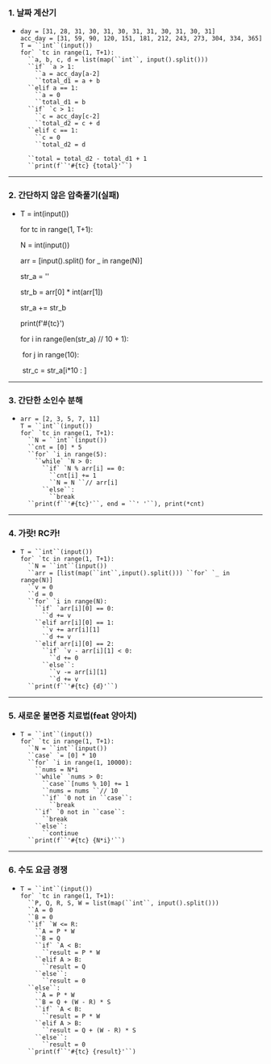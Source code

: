 ### 1. 날짜 계산기

+ ```
  day = [31, 28, 31, 30, 31, 30, 31, 31, 30, 31, 30, 31]
  acc_day = [31, 59, 90, 120, 151, 181, 212, 243, 273, 304, 334, 365]
  T = ``int``(input())
  for` `tc in range(1, T+1):
    ``a, b, c, d = list(map(``int``, input().split()))
    ``if` `a > 1:
      ``a = acc_day[a-2]
      ``total_d1 = a + b
    ``elif a == 1: 
      ``a = 0
      ``total_d1 = b
    ``if` `c > 1:
      ``c = acc_day[c-2]
      ``total_d2 = c + d
    ``elif c == 1:
      ``c = 0
      ``total_d2 = d
  ```

   

  ```
    ``total = total_d2 - total_d1 + 1
    ``print(f``'#{tc} {total}'``)
  ```

---

### 2. 간단하지 않은 압축풀기(실패)

+ T = int(input())

  for tc in range(1, T+1):

    N = int(input())

    arr = [input().split() for _ in range(N)]

    str_a = ''

    str_b = arr[0] * int(arr[1])

    str_a += str_b

    print(f'#{tc}')

    for i in range(len(str_a) // 10 + 1):

  ​    for j in range(10):

  ​      str_c = str_a[i*10 : ]

---

### 3. 간단한 소인수 분해

+ ```
  arr = [2, 3, 5, 7, 11]
  T = ``int``(input())
  for` `tc in range(1, T+1):
    ``N = ``int``(input())
    ``cnt = [0] * 5
    ``for` `i in range(5):
      ``while` `N > 0:
        ``if` `N % arr[i] == 0:
          ``cnt[i] += 1
          ``N = N ``// arr[i]
        ``else``:
          ``break
    ``print(f``'#{tc}'``, end = ``' '``), print(*cnt)
  ```

---

### 4. 가랏! RC카!

+ ```
  T = ``int``(input())
  for` `tc in range(1, T+1):
    ``N = ``int``(input())
    ``arr = [list(map(``int``,input().split())) ``for` `_ in range(N)]
    ``v = 0
    ``d = 0
    ``for` `i in range(N):
      ``if` `arr[i][0] == 0:
        ``d += v
      ``elif arr[i][0] == 1:
        ``v += arr[i][1]
        ``d += v
      ``elif arr[i][0] == 2:
        ``if` `v - arr[i][1] < 0:
          ``d += 0
        ``else``:
          ``v -= arr[i][1]
          ``d += v
    ``print(f``'#{tc} {d}'``)
  ```

---

### 5. 새로운 불면증 치료법(feat 양아치)

+ ```
  T = ``int``(input())
  for` `tc in range(1, T+1):
    ``N = ``int``(input())
    ``case` `= [0] * 10
    ``for` `i in range(1, 10000):
      ``nums = N*i
      ``while` `nums > 0:
        ``case``[nums % 10] += 1
        ``nums = nums ``// 10
        ``if` `0 not in ``case``:
          ``break
      ``if` `0 not in ``case``:
        ``break
      ``else``:
        ``continue
    ``print(f``'#{tc} {N*i}'``)
  ```

---

### 6. 수도 요금 경쟁

+ ```
  T = ``int``(input())
  for` `tc in range(1, T+1):
    ``P, Q, R, S, W = list(map(``int``, input().split()))
    ``A = 0
    ``B = 0
    ``if` `W <= R:
      ``A = P * W
      ``B = Q
      ``if` `A < B:
        ``result = P * W
      ``elif A > B:
        ``result = Q
      ``else``:
        ``result = 0
    ``else``:
      ``A = P * W
      ``B = Q + (W - R) * S
      ``if` `A < B:
        ``result = P * W
      ``elif A > B:
        ``result = Q + (W - R) * S
      ``else``:
        ``result = 0
    ``print(f``'#{tc} {result}'``)
  ```